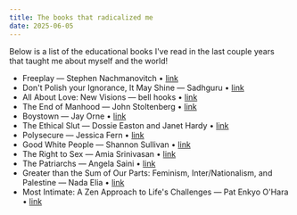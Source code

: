 ```yaml
---
title: The books that radicalized me
date: 2025-06-05
---
```


Below is a list of the educational books I've read in the last couple years that taught me about myself and the world!

- Freeplay — Stephen Nachmanovitch • [link](https://www.penguinrandomhouse.com/books/349583/free-play-by-stephen-nachmanovitch/)
- Don't Polish your Ignorance, It May Shine — Sadhguru • [link](https://www.ishalife.com/in/don-t-polish-your-ignorance)
- All About Love: New Visions — bell hooks • [link](https://www.harpercollins.com/products/all-about-love-bell-hooks?variant=32116522090530)
- The End of Manhood — John Stoltenberg • [link](https://www.publishersweekly.com/9780452273047)
- Boystown — Jay Orne • [link](https://press.uchicago.edu/ucp/books/book/chicago/B/bo25122595.html)
- The Ethical Slut — Dossie Easton and Janet Hardy • [link](https://www.penguinrandomhouse.com/books/553912/the-ethical-slut-third-edition-by-janet-w-hardy-and-dossie-easton/)
- Polysecure — Jessica Fern • [link](https://bookshop.org/p/books/polysecure-attachment-trauma-and-consensual-nonmonogamy-jessica-fern/14490932)
- Good White People — Shannon Sullivan • [link](https://sunypress.edu/Books/G/Good-White-People)
- The Right to Sex — Amia Srinivasan • [link](https://us.macmillan.com/books/9780374721039/therighttosex)
- The Patriarchs — Angela Saini • [link](https://www.harvard.com/book/the_patriarchs/)
- Greater than the Sum of Our Parts: Feminism, Inter/Nationalism, and Palestine — Nada Elia • [link](https://www.plutobooks.com/9780745347479/greater-than-the-sum-of-our-parts/)
- Most Intimate: A Zen Approach to Life's Challenges — Pat Enkyo O'Hara • [link](https://www.shambhala.com/most-intimate-3105.html)
